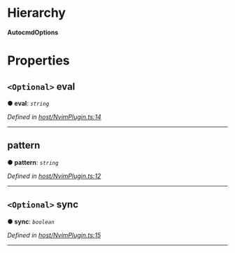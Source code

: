 

# Hierarchy

**AutocmdOptions**

# Properties

<a id="eval"></a>

## `<Optional>` eval

**● eval**: *`string`*

*Defined in [host/NvimPlugin.ts:14](https://github.com/neovim/node-client/blob/97a65c6/src/host/NvimPlugin.ts#L14)*

___
<a id="pattern"></a>

##  pattern

**● pattern**: *`string`*

*Defined in [host/NvimPlugin.ts:12](https://github.com/neovim/node-client/blob/97a65c6/src/host/NvimPlugin.ts#L12)*

___
<a id="sync"></a>

## `<Optional>` sync

**● sync**: *`boolean`*

*Defined in [host/NvimPlugin.ts:15](https://github.com/neovim/node-client/blob/97a65c6/src/host/NvimPlugin.ts#L15)*

___

